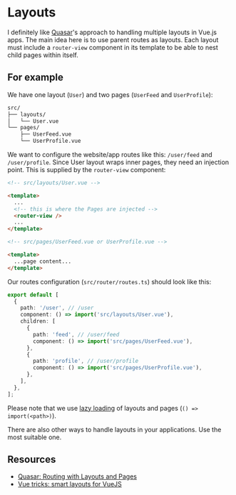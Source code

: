 # Layouts

I definitely like [Quasar](https://quasar.dev/)'s approach to handling multiple layouts in Vue.js apps.
The main idea here is to use parent routes as layouts. Each layout must include
a `router-view` component in its template to be able to nest child pages within itself.

## For example

We have one layout (`User`) and two pages (`UserFeed` and `UserProfile`):

```txt
src/
├── layouts/
│   └── User.vue
└── pages/
    ├── UserFeed.vue
    └── UserProfile.vue
```

We want to configure the website/app routes like this: `/user/feed` and `/user/profile`.
Since User layout wraps inner pages, they need an injection point. This is supplied by
the `router-view` component:

```html
<!-- src/layouts/User.vue -->

<template>
  ...
  <!-- this is where the Pages are injected -->
  <router-view /> 
  ...
</template>
```

```html
<!-- src/pages/UserFeed.vue or UserProfile.vue -->

<template>
  ...page content...
</template>
```

Our routes configuration (`src/router/routes.ts`) should look like this:

```typescript
export default [
  {
    path: '/user', // /user
    component: () => import('src/layouts/User.vue'),
    children: [
      {
        path: 'feed', // /user/feed
        component: () => import('src/pages/UserFeed.vue'),
      },
      {
        path: 'profile', // /user/profile
        component: () => import('src/pages/UserProfile.vue'),
      },
    ],
  },
];
```

Please note that we use [lazy loading](../techniques/lazy-loading-routes.md)
of layouts and pages (`() => import(<path>)`).

There are also other ways to handle layouts in your applications. Use the most
suitable one.

## Resources

- [Quasar: Routing with Layouts and Pages](https://quasar.dev/layout/routing-with-layouts-and-pages)
- [Vue tricks: smart layouts for VueJS](https://itnext.io/vue-tricks-smart-layouts-for-vuejs-5c61a472b69b)
